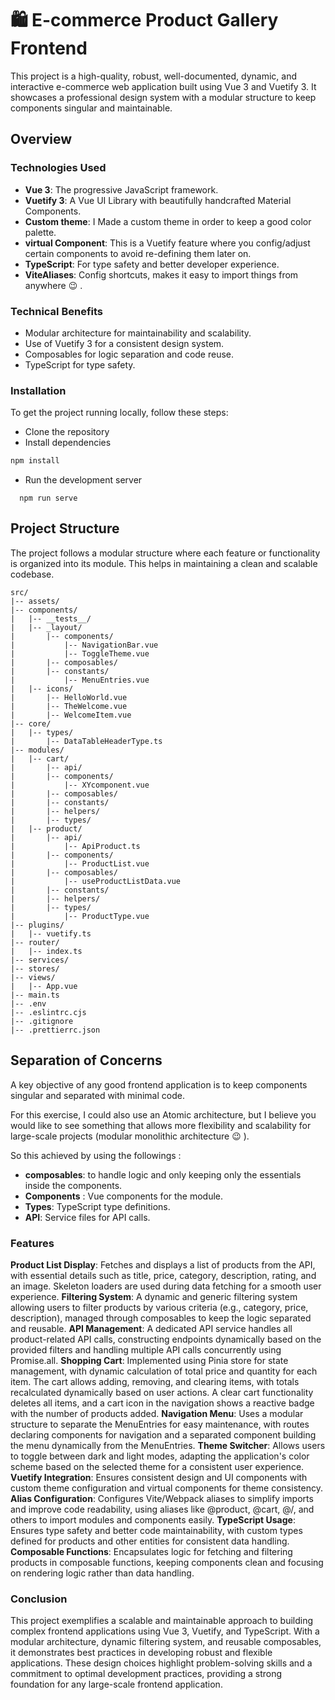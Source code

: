 # 🛍️ E-commerce Product Gallery Frontend

This project is a high-quality, robust, well-documented, dynamic, and interactive e-commerce web application built using Vue 3 and Vuetify 3. It showcases a professional design system with a modular structure to keep components singular and maintainable.

## Overview

### Technologies Used

- **Vue 3**: The progressive JavaScript framework.
- **Vuetify 3**: A Vue UI Library with beautifully handcrafted Material Components.
- **Custom theme**: I Made a custom theme in order to keep a good color palette.
- **virtual Component**: This is a Vuetify feature where you config/adjust certain components to avoid re-defining them later on.
- **TypeScript**: For type safety and better developer experience.
- **ViteAliases**: Config shortcuts, makes it easy to import things from anywhere :wink: .

### Technical Benefits

- Modular architecture for maintainability and scalability.
- Use of Vuetify 3 for a consistent design system.
- Composables for logic separation and code reuse.
- TypeScript for type safety.

### Installation

To get the project running locally, follow these steps:

- Clone the repository
- Install dependencies

 ```sh
 npm install
 ```

- Run the development server

```
  npm run serve
```

## Project Structure

The project follows a modular structure where each feature or functionality is organized into its module. This helps in maintaining a clean and scalable codebase.

```
src/
|-- assets/
|-- components/
|   |-- __tests__/
|   |-- _layout/
|       |-- components/
|           |-- NavigationBar.vue
|           |-- ToggleTheme.vue
|       |-- composables/
|       |-- constants/
|           |-- MenuEntries.vue
|   |-- icons/
|       |-- HelloWorld.vue
|       |-- TheWelcome.vue
|       |-- WelcomeItem.vue
|-- core/
|   |-- types/
|       |-- DataTableHeaderType.ts
|-- modules/
|   |-- cart/
|       |-- api/
|       |-- components/
|           |-- XYcomponent.vue
|       |-- composables/
|       |-- constants/
|       |-- helpers/
|       |-- types/
|   |-- product/
|       |-- api/
|           |-- ApiProduct.ts
|       |-- components/
|           |-- ProductList.vue
|       |-- composables/
|           |-- useProductListData.vue
|       |-- constants/
|       |-- helpers/
|       |-- types/
|           |-- ProductType.vue
|-- plugins/
|   |-- vuetify.ts
|-- router/
|   |-- index.ts
|-- services/
|-- stores/
|-- views/
|   |-- App.vue
|-- main.ts
|-- .env
|-- .eslintrc.cjs
|-- .gitignore
|-- .prettierrc.json
```

## Separation of Concerns

A key objective of any good frontend application is to keep components singular and separated with minimal code.

For this exercise, I could also use an Atomic architecture, but I believe you would like to see something that allows more flexibility and scalability for large-scale projects (modular monolithic architecture :wink: ).

So this achieved by using the followings :

- **composables**: to handle logic and only keeping only the essentials inside the components.
- **Components** : Vue components for the module.
- **Types**: TypeScript type definitions.
- **API**: Service files for API calls.

### Features

**Product List Display**: Fetches and displays a list of products from the API, with essential details such as title, price, category, description, rating, and an image. Skeleton loaders are used during data fetching for a smooth user experience.
**Filtering System**: A dynamic and generic filtering system allowing users to filter products by various criteria (e.g., category, price, description), managed through composables to keep the logic separated and reusable.
**API Management**: A dedicated API service handles all product-related API calls, constructing endpoints dynamically based on the provided filters and handling multiple API calls concurrently using Promise.all.
**Shopping Cart**: Implemented using Pinia store for state management, with dynamic calculation of total price and quantity for each item. The cart allows adding, removing, and clearing items, with totals recalculated dynamically based on user actions. A clear cart functionality deletes all items, and a cart icon in the navigation shows a reactive badge with the number of products added.
**Navigation Menu**: Uses a modular structure to separate the MenuEntries for easy maintenance, with routes declaring components for navigation and a separated component building the menu dynamically from the MenuEntries.
**Theme Switcher**: Allows users to toggle between dark and light modes, adapting the application's color scheme based on the selected theme for a consistent user experience.
**Vuetify Integration**: Ensures consistent design and UI components with custom theme configuration and virtual components for theme consistency.
**Alias Configuration**: Configures Vite/Webpack aliases to simplify imports and improve code readability, using aliases like @product, @cart, @/, and others to import modules and components easily.
**TypeScript Usage**: Ensures type safety and better code maintainability, with custom types defined for products and other entities for consistent data handling.
**Composable Functions**: Encapsulates logic for fetching and filtering products in composable functions, keeping components clean and focusing on rendering logic rather than data handling.

### Conclusion

This project exemplifies a scalable and maintainable approach to building complex frontend applications using Vue 3, Vuetify, and TypeScript. With a modular architecture, dynamic filtering system, and reusable composables, it demonstrates best practices in developing robust and flexible applications. These design choices highlight problem-solving skills and a commitment to optimal development practices, providing a strong foundation for any large-scale frontend application.
